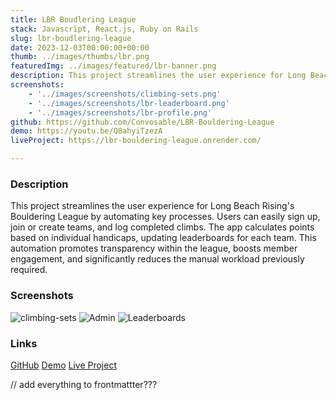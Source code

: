 ```yaml
---
title: LBR Boudlering League
stack: Javascript, React.js, Ruby on Rails
slug: lbr-boudlering-league
date: 2023-12-03T00:00:00+00:00
thumb: ../images/thumbs/lbr.png
featuredImg: ../images/featured/lbr-banner.png
description: This project streamlines the user experience for Long Beach Rising's Bouldering League by automating key processes. Users can easily sign up, join or create teams, and log completed climbs. The app calculates points based on individual handicaps, updating leaderboards for each team. This automation promotes transparency within the league, boosts member engagement, and significantly reduces the manual workload previously required.
screenshots:
    - '../images/screenshots/climbing-sets.png'
    - '../images/screenshots/lbr-leaderboard.png'
    - '../images/screenshots/lbr-profile.png'
github: https://github.com/Convosable/LBR-Bouldering-League
demo: https://youtu.be/Q8ahyiTzezA
liveProject: https://lbr-bouldering-league.onrender.com/

---
```


### Description

This project streamlines the user experience for Long Beach Rising's Bouldering League by automating key processes. Users can easily sign up, join or create teams, and log completed climbs. The app calculates points based on individual handicaps, updating leaderboards for each team. This automation promotes transparency within the league, boosts member engagement, and significantly reduces the manual workload previously required.

### Screenshots

![climbing-sets](../images/climbing-sets.jpg)
![Admin](path/to/image.jpg)
![Leaderboards](path/to/image.jpg)

### Links 

<a href="https://github.com/Convosable/LBR-Bouldering-League" target="_blank" rel="noopener noreferrer">GitHub</a>
<a href="https://youtu.be/Q8ahyiTzezA" target="_blank" rel="noopener noreferrer">Demo</a>
<a href="https://lbr-bouldering-league.onrender.com/" target="_blank" rel="noopener noreferrer">Live Project</a>


// add everything to frontmattter???
